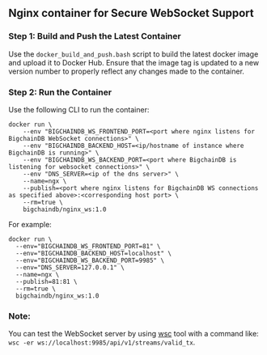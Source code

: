 ## Nginx container for Secure WebSocket Support


### Step 1: Build and Push the Latest Container
Use the `docker_build_and_push.bash` script to build the latest docker image
and upload it to Docker Hub.
Ensure that the image tag is updated to a new version number to properly
reflect any changes made to the container.


### Step 2: Run the Container

Use the following CLI to run the container:
```
docker run \
    --env "BIGCHAINDB_WS_FRONTEND_PORT=<port where nginx listens for BigchainDB WebSocket connections>" \
    --env "BIGCHAINDB_BACKEND_HOST=<ip/hostname of instance where BigchainDB is running>" \
    --env "BIGCHAINDB_WS_BACKEND_PORT=<port where BigchainDB is listening for websocket connections>" \
    --env "DNS_SERVER=<ip of the dns server>" \
    --name=ngx \
    --publish=<port where nginx listens for BigchainDB WS connections as specified above>:<corresponding host port> \
    --rm=true \
    bigchaindb/nginx_ws:1.0
```

For example:
```
docker run \
  --env="BIGCHAINDB_WS_FRONTEND_PORT=81" \
  --env="BIGCHAINDB_BACKEND_HOST=localhost" \
  --env="BIGCHAINDB_WS_BACKEND_PORT=9985" \
  --env="DNS_SERVER=127.0.0.1" \
  --name=ngx \
  --publish=81:81 \
  --rm=true \
  bigchaindb/nginx_ws:1.0
```

### Note:
You can test the WebSocket server by using 
[wsc](https://www.npmjs.com/package/wsc) tool with a command like:
`wsc -er ws://localhost:9985/api/v1/streams/valid_tx`.

